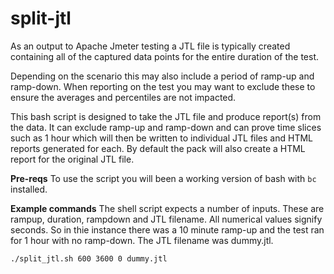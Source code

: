 # split-jtl
As an output to Apache Jmeter testing a JTL file is typically created containing all of the captured data points for the entire duration of the test.

Depending on the scenario this may also include a period of ramp-up and ramp-down. When reporting on the test you may want to exclude these to ensure the averages and percentiles are not impacted.

This bash script is designed to take the JTL file and produce report(s) from the data. It can exclude ramp-up and ramp-down and can prove time slices such as 1 hour which will then be written to individual JTL files and HTML reports generated for each. By default the pack will also create a HTML report for the original JTL file.

**Pre-reqs** 
To use the script you will been a working version of bash with `bc` installed.

**Example commands**
The shell script expects a number of inputs. These are rampup, duration, rampdown and JTL filename. All numerical values signify seconds. So in thie instance there was a 10 minute ramp-up and the test ran for 1 hour with no ramp-down. The JTL filename was dummy.jtl.

`./split_jtl.sh 600 3600 0 dummy.jtl`

